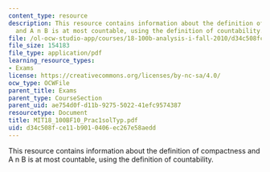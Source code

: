 ```yaml
---
content_type: resource
description: This resource contains information about the definition of compactness
  and A n B is at most countable, using the definition of countability.
file: /ol-ocw-studio-app/courses/18-100b-analysis-i-fall-2010/d34c508fce11b9010406ec267e58aedd_MIT18_100BF10_Prac1solTyp.pdf
file_size: 154183
file_type: application/pdf
learning_resource_types:
- Exams
license: https://creativecommons.org/licenses/by-nc-sa/4.0/
ocw_type: OCWFile
parent_title: Exams
parent_type: CourseSection
parent_uid: ae754d0f-d11b-9275-5022-41efc9574387
resourcetype: Document
title: MIT18_100BF10_Prac1solTyp.pdf
uid: d34c508f-ce11-b901-0406-ec267e58aedd
---
```

This resource contains information about the definition of compactness and A n B is at most countable, using the definition of countability.
